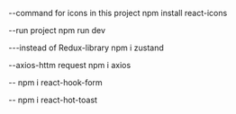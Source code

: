 --command for icons in this project
npm install react-icons

--run project
npm run dev

---instead of Redux-library
npm i zustand

--axios-httm request
npm i axios

--
npm i react-hook-form

--
npm i react-hot-toast
